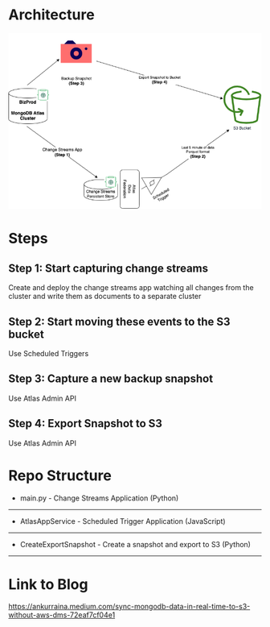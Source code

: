 # Architecture

![Architecture](DMSReplaceSystem.png)

# Steps

## Step 1: Start capturing change streams

Create and deploy the change streams app watching all changes from the cluster and write them as documents to a separate cluster

## Step 2: Start moving these events to the S3 bucket

Use Scheduled Triggers

## Step 3: Capture a new backup snapshot

Use Atlas Admin API

## Step 4: Export Snapshot to S3

Use Atlas Admin API

# Repo Structure

- main.py - Change Streams Application (Python)

---

- AtlasAppService - Scheduled Trigger Application (JavaScript)

---

- CreateExportSnapshot - Create a snapshot and export to S3 (Python)

---

# Link to Blog

https://ankurraina.medium.com/sync-mongodb-data-in-real-time-to-s3-without-aws-dms-72eaf7cf04e1
